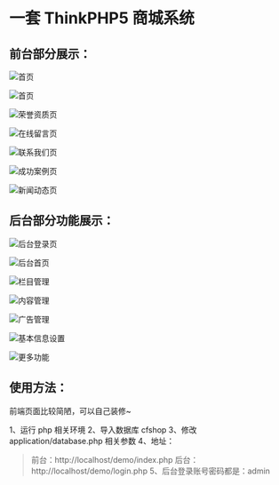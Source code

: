 # 一套 ThinkPHP5 商城系统
## 前台部分展示：
![首页](https://xuqian.xiaomujin.club/blog/20191223/NMQFrB8vWLxj.png)

![首页](https://xuqian.xiaomujin.club/blog/20191223/MeaamPxl3z2h.png)

![荣誉资质页](https://xuqian.xiaomujin.club/blog/20191223/BrIFwfte0W8F.png)

![在线留言页](https://xuqian.xiaomujin.club/blog/20191223/2kUiKLrXYiIg.png)

![联系我们页](https://xuqian.xiaomujin.club/blog/20191223/rIhsAX6VA85w.png)

![成功案例页](https://xuqian.xiaomujin.club/blog/20191223/Kl2N66xhInln.png)

![新闻动态页](https://xuqian.xiaomujin.club/blog/20191223/CX0powFN3Cl4.png)

## 后台部分功能展示：
![后台登录页](https://xuqian.xiaomujin.club/blog/20191223/KOnnE3fbU5Fd.png)

![后台首页](https://xuqian.xiaomujin.club/blog/20191223/BUf5psomOVCY.png)

![栏目管理](https://xuqian.xiaomujin.club/blog/20191223/mInNrhsPvsdq.png)

![内容管理](https://xuqian.xiaomujin.club/blog/20191223/7pBh4X3CDObk.png)

![广告管理](https://xuqian.xiaomujin.club/blog/20191223/YK39kASLLI7j.png)

![基本信息设置](https://xuqian.xiaomujin.club/blog/20191223/Lp4AML4d2sTO.png)

![更多功能](https://xuqian.xiaomujin.club/blog/20191223/YNEwJKFnC9VC.png)

## 使用方法：
前端页面比较简陋，可以自己装修~

1、运行 php 相关环境
2、导入数据库 cfshop 
3、修改 application/database.php 相关参数
4、地址：
> 前台：http://localhost/demo/index.php
> 后台：http://localhost/demo/login.php
5、后台登录账号密码都是：admin
